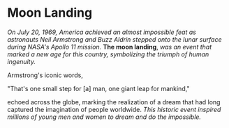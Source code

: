 # Moon Landing

*On July 20, 1969, America achieved an almost impossible feat as astronauts Neil Armstrong and Buzz Aldrin stepped onto the lunar surface during NASA's Apollo 11 mission.* 
**The moon landing**, *was an event that marked a new age for this country, symbolizing the triumph of human ingenuity.* 

Armstrong's iconic words, 

"That's one small step for [a] man, one giant leap for mankind," 

echoed across the globe, marking the realization of a dream that had long captured the imagination of people worldwide. 
*This historic event inspired millions of young men and women to dream and do the impossible.*
